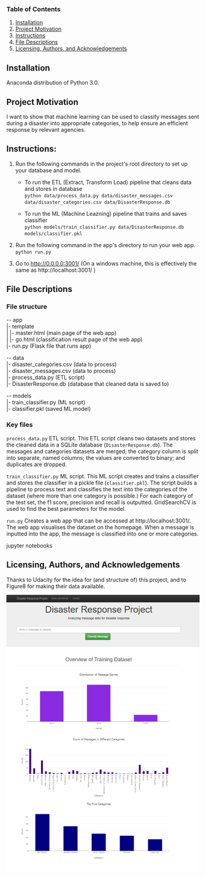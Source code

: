 ### Table of Contents

1. [Installation](#installation)
2. [Project Motivation](#motivation)
3. [Instructions](#instructions)
4. [File Descriptions](#files)
5. [Licensing, Authors, and Acknowledgements](#licensing)

## Installation <a name="installation"></a>
Anaconda distribution of Python 3.0. 

## Project Motivation<a name="motivation"></a>

I want to show that machine learning can be used to classify messages sent during a disaster into appropriate categories, to help ensure an efficient response by relevant agencies.

## Instructions: <a name="instructions"></a>
1. Run the following commands in the project's root directory to set up your database and model.

    - To run the ETL (Extract, Transform Load) pipeline that cleans data and stores in database  
      `python data/process_data.py data/disaster_messages.csv data/disaster_categories.csv data/DisasterResponse.db`
        
    - To run the ML (Machine Leazning) pipeline that trains and saves classifier  
      `python models/train_classifier.py data/DisasterResponse.db models/classifier.pkl`

2. Run the following command in the app's directory to run your web app.  
   `python run.py`

3. Go to http://0.0.0.0:3001/ (On a windows machine, this is effectively the same as http://localhost:3001/ )

## File Descriptions <a name="files"></a>

### File structure

-- app  
|- template  
| |- master.html  (main page of the web app)      
| |- go.html  (classification result page of the web app)    
|- run.py  (Flask file that runs app)    

-- data  
|- disaster_categories.csv  (data to process)       
|- disaster_messages.csv  (data to process)      
|- process_data.py  (ETL script)    
|- DisasterResponse.db   (database that cleaned data is saved to)     

-- models  
|- train_classifier.py (ML script)   
|- classifier.pkl  (saved ML model)     

### Key files
`process_data.py`
ETL script. This ETL script cleans two datasets and stores the cleaned data in a SQLite database (`DisasterResponse.db`). 
The messages and categories datasets are merged; the category column is split into separate, named columns; the values are converted to binary; and duplicates are dropped. 

`train_classifier.py`
ML script. This ML script creates and trains a classifier and stores the classifier in a pickle file (`classifier.pkl`).
The script builds a pipeline to process text and classifies the text into the categories of the dataset (where more than one category is possible.)
For each category of the test set, the f1 score, precision and recall is outputted.
GridSearchCV is used to find the best parameters for the model.

`run.py`
Creates a web app that can be accessed at http://localhost:3001/.
The web app visualises the dataset on the homepage.
When a message is inputted into the app, the message is classified into one or more categories. 

jupyter notebooks

## Licensing, Authors, and Acknowledgements <a name="licensing"></a>
Thanks to Udacity for the idea for (and structure of) this project, and to Figure8 for making their data available.


![Home Page](home_screenshot.png)
